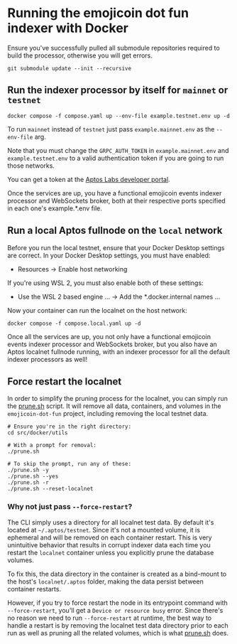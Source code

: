 <!-- cspell:word localnet -->

# Running the emojicoin dot fun indexer with Docker

Ensure you've successfully pulled all submodule repositories required to
build the processor, otherwise you will get errors.

```shell
git submodule update --init --recursive
```

## Run the indexer processor by itself for `mainnet` or `testnet`

```shell
docker compose -f compose.yaml up --env-file example.testnet.env up -d
```

To run `mainnet` instead of `testnet` just pass `example.mainnet.env` as the
`--env-file` arg.

Note that you must change the `GRPC_AUTH_TOKEN` in `example.mainnet.env` and
`example.testnet.env` to a valid authentication token if you are going to run
those networks.

You can get a token at the [Aptos Labs developer portal].

Once the services are up, you have a functional emojicoin events indexer
processor and WebSockets broker, both at their respective ports specified in
each one's example.\*.env file.

## Run a local Aptos fullnode on the `local` network

Before you run the local testnet, ensure that your Docker Desktop settings are
correct. In your Docker Desktop settings, you must have enabled:

- Resources -> Enable host networking

If you're using WSL 2, you must also enable both of these settings:

- Use the WSL 2 based engine ... -> Add the \*.docker.internal names ...

Now your container can run the localnet on the host network:

```shell
docker compose -f compose.local.yaml up -d
```

Once all the services are up, you not only have a functional emojicoin events
indexer processor and WebSockets broker, but you also have an Aptos localnet
fullnode running, with an indexer processor for all the default indexer
processors as well!

## Force restart the localnet

In order to simplify the pruning process for the localnet, you can simply run
the [prune.sh] script. It will remove all data, containers, and volumes in the
`emojicoin-dot-fun` project, including removing the local testnet data.

```shell
# Ensure you're in the right directory:
cd src/docker/utils

# With a prompt for removal:
./prune.sh

# To skip the prompt, run any of these:
./prune.sh -y
./prune.sh --yes
./prune.sh -r
./prune.sh --reset-localnet
```

### Why not just pass `--force-restart`?

The CLI simply uses a directory for all localnet test data. By default it's
located at `~/.aptos/testnet`. Since it's not a mounted volume, it is ephemeral
and will be removed on each container restart. This is very unintuitive behavior
that results in corrupt indexer data each time you restart the `localnet`
container unless you explicitly prune the database volumes.

To fix this, the data directory in the container is created as a bind-mount to
the host's `localnet/.aptos` folder, making the data persist between container
restarts.

However, if you try to force restart the node in its entrypoint command with
`--force-restart`, you'll get a `Device or resource busy` error. Since
there's no reason we need to run `--force-restart` at runtime, the best way to
handle a restart is by removing the localnet test data directory prior to each
run as well as pruning all the related volumes, which is what [prune.sh] does.

[aptos labs developer portal]: https://developers.aptoslabs.com/
[prune.sh]: ./utils/prune.sh
